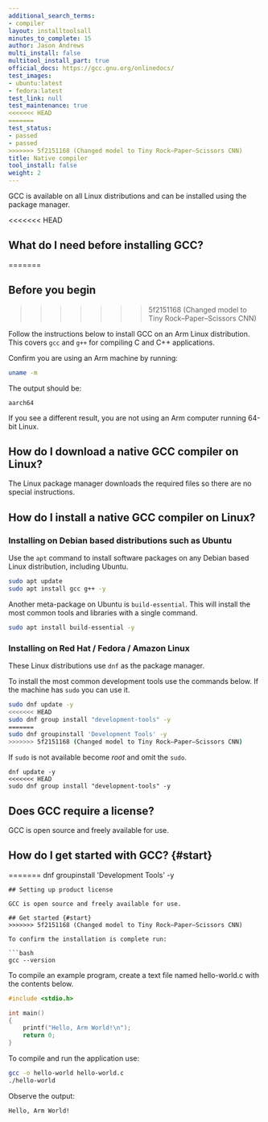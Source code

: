 ```yaml
---
additional_search_terms:
- compiler
layout: installtoolsall
minutes_to_complete: 15
author: Jason Andrews
multi_install: false
multitool_install_part: true
official_docs: https://gcc.gnu.org/onlinedocs/
test_images:
- ubuntu:latest
- fedora:latest
test_link: null
test_maintenance: true
<<<<<<< HEAD
=======
test_status:
- passed
- passed
>>>>>>> 5f2151168 (Changed model to Tiny Rock–Paper–Scissors CNN)
title: Native compiler
tool_install: false
weight: 2
---
```

GCC is available on all Linux distributions and can be installed using the package manager.

<<<<<<< HEAD
## What do I need before installing GCC?
=======
## Before you begin
>>>>>>> 5f2151168 (Changed model to Tiny Rock–Paper–Scissors CNN)

Follow the instructions below to install GCC on an Arm Linux distribution. This covers `gcc` and `g++` for compiling C and C++ applications.

Confirm you are using an Arm machine by running:

```bash
uname -m
```

The output should be:

```output
aarch64
```

If you see a different result, you are not using an Arm computer running 64-bit Linux.

## How do I download a native GCC compiler on Linux?

The Linux package manager downloads the required files so there are no special instructions.

## How do I install a native GCC compiler on Linux?

### Installing on Debian based distributions such as Ubuntu

Use the `apt` command to install software packages on any Debian based Linux distribution, including Ubuntu.

```bash { target="ubuntu:latest" }
sudo apt update
sudo apt install gcc g++ -y
```

Another meta-package on Ubuntu is ``build-essential``. This will install the most common tools and libraries with a single command.

```bash { target="ubuntu:latest" }
sudo apt install build-essential -y
```

### Installing on Red Hat / Fedora / Amazon Linux

These Linux distributions use `dnf` as the package manager.

To install the most common development tools use the commands below. If the machine has `sudo` you can use it.

```bash { target="fedora:latest" }
sudo dnf update -y
<<<<<<< HEAD
sudo dnf group install "development-tools" -y
=======
sudo dnf groupinstall 'Development Tools' -y
>>>>>>> 5f2151168 (Changed model to Tiny Rock–Paper–Scissors CNN)
```
If `sudo` is not available become _root_ and omit the `sudo`.
```console
dnf update -y
<<<<<<< HEAD
sudo dnf group install "development-tools" -y
```
## Does GCC require a license?

GCC is open source and freely available for use.

## How do I get started with GCC? {#start}
=======
dnf groupinstall 'Development Tools' -y
```
## Setting up product license

GCC is open source and freely available for use. 

## Get started {#start}
>>>>>>> 5f2151168 (Changed model to Tiny Rock–Paper–Scissors CNN)

To confirm the installation is complete run:

```bash
gcc --version
```

To compile an example program, create a text file named hello-world.c with the contents below.

```C { file_name="hello-world.c" }
#include <stdio.h>

int main()
{
    printf("Hello, Arm World!\n");
    return 0;
}
```
To compile and run the application use:
```bash
gcc -o hello-world hello-world.c
./hello-world
```
Observe the output:
```output
Hello, Arm World!
```

